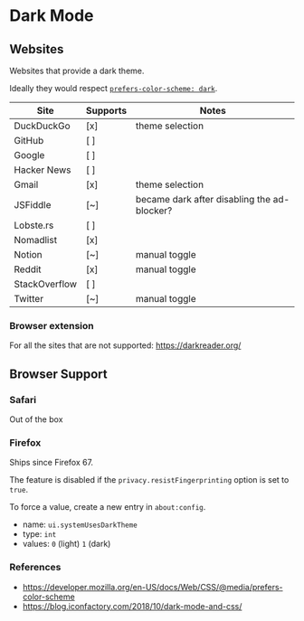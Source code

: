 # Dark Mode


## Websites

Websites that provide a dark theme.

Ideally they would respect [`prefers-color-scheme: dark`](https://developer.mozilla.org/en-US/docs/Web/CSS/@media/prefers-color-scheme).

| Site          | Supports | Notes                                       |
| ---           | ---      | ---                                         |
| DuckDuckGo    | [x]      | theme selection                             |
| GitHub        | [ ]      |                                             |
| Google        | [ ]      |                                             |
| Hacker News   | [ ]      |                                             |
| Gmail         | [x]      | theme selection                             |
| JSFiddle      | [~]      | became dark after disabling the ad-blocker? |
| Lobste.rs     | [ ]      |                                             |
| Nomadlist     | [x]      |                                             |
| Notion        | [~]      | manual toggle                               |
| Reddit        | [x]      | manual toggle                               |
| StackOverflow | [ ]      |                                             |
| Twitter       | [~]      | manual toggle                               |

### Browser extension

For all the sites that are not supported: https://darkreader.org/

## Browser Support

### Safari

Out of the box

### Firefox

Ships since Firefox 67.

The feature is disabled if the `privacy.resistFingerprinting` option is set to
`true`.

To force a value, create a new entry in `about:config`.

* name: `ui.systemUsesDarkTheme`
* type: `int`
* values: `0` (light) `1` (dark)

### References
 
* https://developer.mozilla.org/en-US/docs/Web/CSS/@media/prefers-color-scheme
* https://blog.iconfactory.com/2018/10/dark-mode-and-css/
